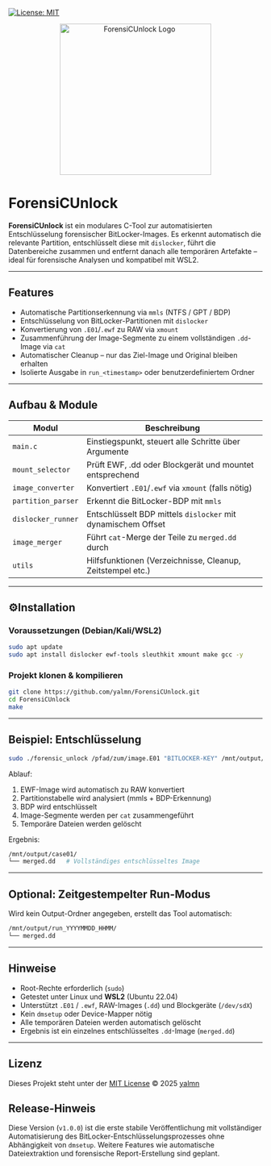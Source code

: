 [![License: MIT](https://img.shields.io/badge/License-MIT-blue.svg)](LICENSE)

<p align="center">
  <img src="docs/ForensiCUnlock_Logo_watermark.png" alt="ForensiCUnlock Logo" height="300"/>
</p>

# ForensiCUnlock

**ForensiCUnlock** ist ein modulares C-Tool zur automatisierten Entschlüsselung forensischer BitLocker-Images. Es erkennt automatisch die relevante Partition, entschlüsselt diese mit `dislocker`, führt die Datenbereiche zusammen und entfernt danach alle temporären Artefakte – ideal für forensische Analysen und kompatibel mit WSL2.

---

## Features

- Automatische Partitionserkennung via `mmls` (NTFS / GPT / BDP)
- Entschlüsselung von BitLocker-Partitionen mit `dislocker`
- Konvertierung von `.E01`/`.ewf` zu RAW via `xmount`
- Zusammenführung der Image-Segmente zu einem vollständigen `.dd`-Image via `cat`
- Automatischer Cleanup – nur das Ziel-Image und Original bleiben erhalten
- Isolierte Ausgabe in `run_<timestamp>` oder benutzerdefiniertem Ordner

---

## Aufbau & Module

| Modul              | Beschreibung                                                           |
| ------------------ | ---------------------------------------------------------------------- |
| `main.c`           | Einstiegspunkt, steuert alle Schritte über Argumente                  |
| `mount_selector`   | Prüft EWF, .dd oder Blockgerät und mountet entsprechend               |
| `image_converter`  | Konvertiert `.E01`/`.ewf` via `xmount` (falls nötig)                  |
| `partition_parser` | Erkennt die BitLocker-BDP mit `mmls`                                  |
| `dislocker_runner` | Entschlüsselt BDP mittels `dislocker` mit dynamischem Offset          |
| `image_merger`     | Führt `cat`-Merge der Teile zu `merged.dd` durch                      |
| `utils`            | Hilfsfunktionen (Verzeichnisse, Cleanup, Zeitstempel etc.)            |

---

## ⚙Installation

### Voraussetzungen (Debian/Kali/WSL2)

```bash
sudo apt update
sudo apt install dislocker ewf-tools sleuthkit xmount make gcc -y
```

### Projekt klonen & kompilieren

```bash
git clone https://github.com/yalmn/ForensiCUnlock.git
cd ForensiCUnlock
make
```

---

## Beispiel: Entschlüsselung

```bash
sudo ./forensic_unlock /pfad/zum/image.E01 "BITLOCKER-KEY" /mnt/output/case01
```

Ablauf:

1. EWF-Image wird automatisch zu RAW konvertiert  
2. Partitionstabelle wird analysiert (mmls + BDP-Erkennung)  
3. BDP wird entschlüsselt  
4. Image-Segmente werden per `cat` zusammengeführt  
5. Temporäre Dateien werden gelöscht  

Ergebnis:
```bash
/mnt/output/case01/
└── merged.dd   # Vollständiges entschlüsseltes Image
```

---

## Optional: Zeitgestempelter Run-Modus

Wird kein Output-Ordner angegeben, erstellt das Tool automatisch:

```bash
/mnt/output/run_YYYYMMDD_HHMM/
└── merged.dd
```

---

## Hinweise

- Root-Rechte erforderlich (`sudo`)
- Getestet unter Linux und **WSL2** (Ubuntu 22.04)
- Unterstützt `.E01` / `.ewf`, RAW-Images (`.dd`) und Blockgeräte (`/dev/sdX`)
- Kein `dmsetup` oder Device-Mapper nötig
- Alle temporären Dateien werden automatisch gelöscht
- Ergebnis ist ein einzelnes entschlüsseltes `.dd`-Image (`merged.dd`)

---

## Lizenz

Dieses Projekt steht unter der [MIT License](LICENSE) © 2025 [yalmn](https://github.com/yalmn/)


## Release-Hinweis

Diese Version (`v1.0.0`) ist die erste stabile Veröffentlichung mit vollständiger Automatisierung des BitLocker-Entschlüsselungsprozesses ohne Abhängigkeit von `dmsetup`. Weitere Features wie automatische Dateiextraktion und forensische Report-Erstellung sind geplant.
